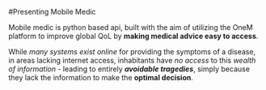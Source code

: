 #Presenting Mobile Medic

Mobile medic is python based api, built with the aim of utilizing the OneM platform 
to improve global QoL by __making medical advice easy to access__.

While *many systems exist online* for providing the symptoms of a disease, in areas lacking
internet access, inhabitants have *no access* to this *wealth of information* - leading to entirely
__*avoidable tragedies*__, simply because they lack the information to make the **optimal decision**.
